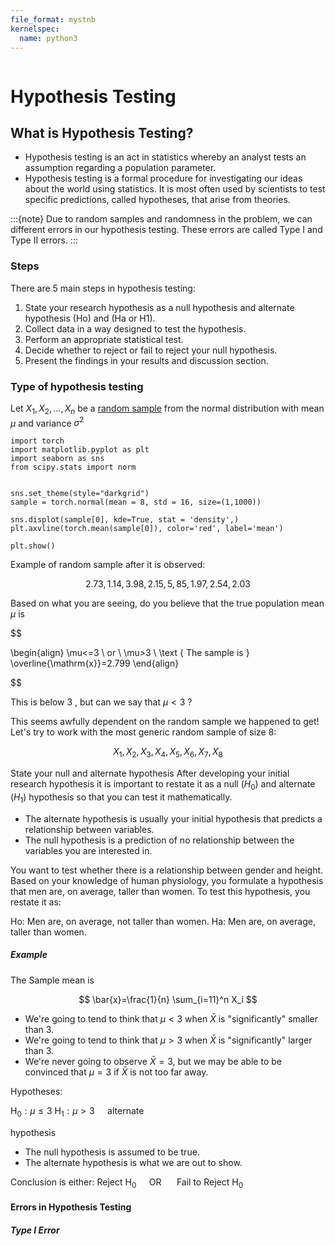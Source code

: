 ```yaml
---
file_format: mystnb
kernelspec:
  name: python3
---
```


```{title} What is hypothesis testing?
```

# Hypothesis Testing

## What is Hypothesis Testing?
- Hypothesis testing is an act in statistics whereby an analyst tests an assumption regarding a population parameter.
- Hypothesis testing is a formal procedure for investigating our ideas about the world using statistics. It is most
  often used by scientists to test specific predictions, called hypotheses, that arise from theories.

:::{note}
Due to random samples and randomness in the problem, we can different errors in our hypothesis testing. These errors are
  called Type I and Type II errors.
:::

### Steps

There are 5 main steps in hypothesis testing:

1. State your research hypothesis as a null hypothesis and alternate hypothesis (Ho) and (Ha or H1).
2. Collect data in a way designed to test the hypothesis.
3. Perform an appropriate statistical test.
4. Decide whether to reject or fail to reject your null hypothesis.
5. Present the findings in your results and discussion section.

### Type of hypothesis testing
Let $X_1, X_2, \ldots, X_n$ be a [random sample](random-sample)  from the normal distribution with mean $\mu$ and variance $\sigma^2$

```{code-cell}
import torch
import matplotlib.pyplot as plt
import seaborn as sns
from scipy.stats import norm


sns.set_theme(style="darkgrid")
sample = torch.normal(mean = 8, std = 16, size=(1,1000))

sns.displot(sample[0], kde=True, stat = 'density',)
plt.axvline(torch.mean(sample[0]), color='red', label='mean')

plt.show()
```
Example of random sample after it is observed:

$$
2.73,1.14,3.98,2.15,5,85,1.97,2.54,2.03
$$

Based on what you are seeing, do you believe that the true population mean $\mu$ is

$$

\begin{align}
\mu<=3 \\
or \\
\mu>3 \\
\text { The sample is } \overline{\mathrm{x}}=2.799
\end{align}

$$

This is below 3 , but can we say that $\mu<3$ ?

This seems awfully dependent on the random sample we happened to get!
Let's try to work with the most generic random sample of size 8:

$$
X_1, X_2, X_3, X_4, X_5, X_6, X_7, X_8
$$


State your null and alternate hypothesis
After developing your initial research hypothesis it is important to restate it as a null ($H_0$) and alternate ($H_1$)
hypothesis so that you can test it mathematically.

- The alternate hypothesis is usually your initial hypothesis that predicts a relationship between variables.
- The null hypothesis is a prediction of no relationship between the variables you are interested in.

You want to test whether there is a relationship between gender and height. Based on your knowledge of human physiology,
you formulate a hypothesis that men are, on average, taller than women. To test this hypothesis, you restate it as:

Ho: Men are, on average, not taller than women.
Ha: Men are, on average, taller than women.

##### Example

The Sample mean is 

$$
\bar{x}=\frac{1}{n} \sum_{i=11}^n X_i
$$

- We're going to tend to think that $\mu<3$ when $\bar{X}$ is "significantly" smaller than 3.
- We're going to tend to think that $\mu>3$ when $\bar{X}$ is "significantly" larger than 3.
- We're never going to observe $\bar{X}=3$, but we may be able to be convinced that $\mu=3$ if $\bar{X}$ is not too far away.

Hypotheses:

$\mathrm{H}_0: \mu \leq 3$
$\mathrm{H}_1: \mu>3 \quad$ alternate

hypothesis
- The null hypothesis is assumed to be true.
- The alternate hypothesis is what we are out to show.

Conclusion is either:
Reject $\mathrm{H}_0 \quad$ OR $\quad$ Fail to Reject $\mathrm{H}_0$

#### Errors in Hypothesis Testing

##### Type I Error